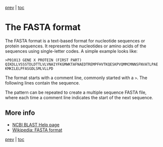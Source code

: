 [prev](ncbi.md) | [toc](./README.md)

# The FASTA format

The FASTA format is a text-based format for nucleotide sequences or protein sequences.
It represents the nucleotides or amino acids of the sequences using single-letter codes.
A simple example looks like:

```fasta
>P01013 GENE X PROTEIN (FIRST PART)
QIKDLLVSSSTDLDTTLVLVNAIYFKGMWKTAFNAEDTREMPFHVTKQESKPVQMMCMNNSFNVATLPAE
KMKILELPFASGDLSMLVLLPD
```

The format starts with a comment line, commonly started with a `>`. The following lines
contain the sequence.

The pattern can be repeated to create a multiple sequence FASTA file, where each time
a comment line indicates the start of the next sequence.

## More info

* [NCBI BLAST Help page](https://blast.ncbi.nlm.nih.gov/Blast.cgi?CMD=Web&PAGE_TYPE=BlastDocs&DOC_TYPE=BlastHelp)
* [Wikipedia: FASTA format](https://en.wikipedia.org/wiki/FASTA_format)

[prev](ncbi.md) | [toc](./README.md)
